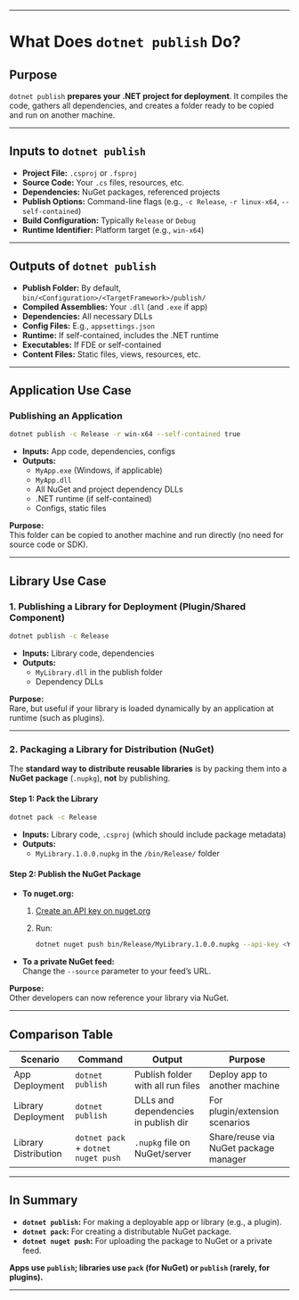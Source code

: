 
---

# What Does `dotnet publish` Do?

## **Purpose**
`dotnet publish` **prepares your .NET project for deployment**. It compiles the code, gathers all dependencies, and creates a folder ready to be copied and run on another machine.

---

## Inputs to `dotnet publish`

- **Project File:** `.csproj` or `.fsproj`
- **Source Code:** Your `.cs` files, resources, etc.
- **Dependencies:** NuGet packages, referenced projects
- **Publish Options:** Command-line flags (e.g., `-c Release`, `-r linux-x64`, `--self-contained`)
- **Build Configuration:** Typically `Release` or `Debug`
- **Runtime Identifier:** Platform target (e.g., `win-x64`)

---

## Outputs of `dotnet publish`

- **Publish Folder:** By default, `bin/<Configuration>/<TargetFramework>/publish/`
- **Compiled Assemblies:** Your `.dll` (and `.exe` if app)
- **Dependencies:** All necessary DLLs
- **Config Files:** E.g., `appsettings.json`
- **Runtime:** If self-contained, includes the .NET runtime
- **Executables:** If FDE or self-contained
- **Content Files:** Static files, views, resources, etc.

---

## Application Use Case

### **Publishing an Application**

```bash
dotnet publish -c Release -r win-x64 --self-contained true
```

- **Inputs:** App code, dependencies, configs
- **Outputs:**  
  - `MyApp.exe` (Windows, if applicable)
  - `MyApp.dll`
  - All NuGet and project dependency DLLs
  - .NET runtime (if self-contained)
  - Configs, static files

**Purpose:**  
This folder can be copied to another machine and run directly (no need for source code or SDK).

---

## Library Use Case

### **1. Publishing a Library for Deployment (Plugin/Shared Component)**

```bash
dotnet publish -c Release
```

- **Inputs:** Library code, dependencies
- **Outputs:**  
  - `MyLibrary.dll` in the publish folder
  - Dependency DLLs

**Purpose:**  
Rare, but useful if your library is loaded dynamically by an application at runtime (such as plugins).

---

### **2. Packaging a Library for Distribution (NuGet)**

The **standard way to distribute reusable libraries** is by packing them into a **NuGet package** (`.nupkg`), **not** by publishing.

#### **Step 1: Pack the Library**

```bash
dotnet pack -c Release
```

- **Inputs:** Library code, `.csproj` (which should include package metadata)
- **Outputs:**  
  - `MyLibrary.1.0.0.nupkg` in the `/bin/Release/` folder

#### **Step 2: Publish the NuGet Package**

- **To nuget.org:**

  1. [Create an API key on nuget.org](https://www.nuget.org/account/apikeys)
  2. Run:

     ```bash
     dotnet nuget push bin/Release/MyLibrary.1.0.0.nupkg --api-key <YOUR_API_KEY> --source https://api.nuget.org/v3/index.json
     ```

- **To a private NuGet feed:**  
  Change the `--source` parameter to your feed’s URL.

**Purpose:**  
Other developers can now reference your library via NuGet.

---

## **Comparison Table**

| Scenario            | Command                        | Output                               | Purpose                               |
|---------------------|------------------------------- |--------------------------------------|---------------------------------------|
| App Deployment      | `dotnet publish`               | Publish folder with all run files    | Deploy app to another machine         |
| Library Deployment  | `dotnet publish`               | DLLs and dependencies in publish dir | For plugin/extension scenarios        |
| Library Distribution| `dotnet pack` + `dotnet nuget push` | `.nupkg` file on NuGet/server        | Share/reuse via NuGet package manager |

---

## **In Summary**

- **`dotnet publish`:** For making a deployable app or library (e.g., a plugin).
- **`dotnet pack`:** For creating a distributable NuGet package.
- **`dotnet nuget push`:** For uploading the package to NuGet or a private feed.

**Apps use `publish`; libraries use `pack` (for NuGet) or `publish` (rarely, for plugins).**

---
